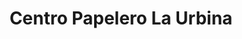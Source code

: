 ---
title: "Centro Papelero La Urbina"
url: /caracas/centro-papelero-la-urbina/
shop: Schreibwaren
---